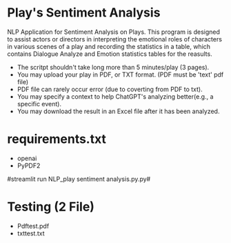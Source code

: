 # Play's Sentiment Analysis
NLP Application for Sentiment Analysis on Plays. This program is designed to assist actors or directors in interpreting the emotional roles of characters in various scenes of a play and recording the statistics in a table, which contains Dialogue Analyze and Emotion statistics tables for the reasults.
  - The scritpt shouldn't take long more than 5 minutes/play (3 pages).
  - You may upload your play in PDF, or TXT format. (PDF must be 'text' pdf file)
  - PDF file can rarely occur error (due to coverting from PDF to txt).
  - You may specify a context to help ChatGPT's analyzing better(e.g., a specific event).
  - You may download the result in an Excel file after it has been analyzed.

# requirements.txt
- openai
- PyPDF2

#streamlit run NLP_play sentiment analysis.py.py#

# Testing (2 File)
- Pdftest.pdf
- txttest.txt 
